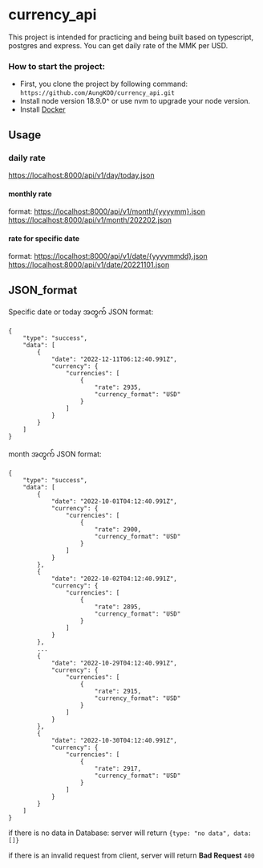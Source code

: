 # currency_api

This project is intended for practicing and being built based on typescript, postgres and express.
You can get daily rate of the MMK per USD.

### How to start the project:

- First, you clone the project by following command:
  `https://github.com/AungKOO/currency_api.git`
- Install node version 18.9.0^ or use nvm to upgrade your node version.
- Install [Docker](https://www.docker.com/)


## Usage

### daily rate

<https://localhost:8000/api/v1/day/today.json>

#### monthly rate

format: <https://localhost:8000/api/v1/month/{yyyymm}.json>
<https://localhost:8000/api/v1/month/202202.json>

#### rate for specific date

format: <https://localhost:8000/api/v1/date/{yyyymmdd}.json>
<https://localhost:8000/api/v1/date/20221101.json>

## JSON_format

Specific date or today အတွက် JSON format:

```
{
    "type": "success",
    "data": [
        {
            "date": "2022-12-11T06:12:40.991Z",
            "currency": {
                "currencies": [
                    {
                        "rate": 2935,
                        "currency_format": "USD"
                    }
                ]
            }
        }
    ]
}
```

month အတွက် JSON format:

```
{
    "type": "success",
    "data": [
        {
            "date": "2022-10-01T04:12:40.991Z",
            "currency": {
                "currencies": [
                    {
                        "rate": 2900,
                        "currency_format": "USD"
                    }
                ]
            }
        },
        {
            "date": "2022-10-02T04:12:40.991Z",
            "currency": {
                "currencies": [
                    {
                        "rate": 2895,
                        "currency_format": "USD"
                    }
                ]
            }
        },
        ...
        {
            "date": "2022-10-29T04:12:40.991Z",
            "currency": {
                "currencies": [
                    {
                        "rate": 2915,
                        "currency_format": "USD"
                    }
                ]
            }
        },
        {
            "date": "2022-10-30T04:12:40.991Z",
            "currency": {
                "currencies": [
                    {
                        "rate": 2917,
                        "currency_format": "USD"
                    }
                ]
            }
        }
    ]
}
```

if there is no data in Database:
server will return `{type: "no data", data:[]}`

if there is an invalid request from client,
server will return **Bad Request** `400`

